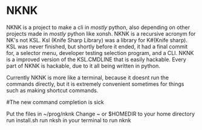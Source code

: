 # NKNK
NKNK is a project to make a cli in *mostly* python, also depending on other projects made in *mostly* python like xonsh.
NKNK is a recursive acronym for NK's not KSL.
Ksl (Knife Sharp Library) was a library for K#(Knife sharp).
KSL was never finished, but shortly before it ended, it had a final commit for, a selector menu, developer testing selection program, and a CLI.
NKNK is a improved version of the KSL.CMDLINE that is easily hackable. Every part of NKNK is hackable, due to it all being written in python.

Currently NKNK is more like a terminal, because it doesnt run the commands directly, but it is extremely convenient sometimes for things such as making shortcut commands. 

#The new command completion is sick


Put the files in ~/prog/nknk
Change ~ or $HOMEDIR to your home directory
run install.sh
run nksh in your terminal to run nknk

